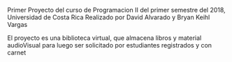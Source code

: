 Primer Proyecto del curso de Programacion II del primer semestre del 2018, Universidad de Costa Rica
Realizado por David Alvarado y Bryan Keihl Vargas

El proyecto es una biblioteca virtual, que almacena libros y material audioVisual para luego ser solicitado por estudiantes 
registrados y con carnet
